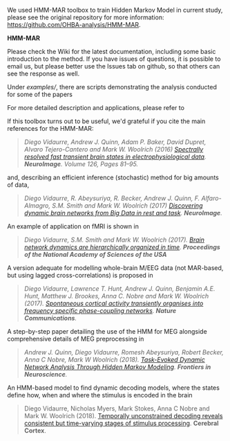 We used HMM-MAR toolbox to train Hidden Markov Model in current study, please see the original repository for more information: https://github.com/OHBA-analysis/HMM-MAR.

**HMM-MAR**

Please check the Wiki for the latest documentation, including some basic introduction to the method. If you have issues of questions, it is possible to email us, but please better use the Issues tab on github, so that others can see the response as well.

Under _examples/_, there are scripts demonstrating the analysis conducted for some of the papers

For more detailed description and applications, please refer to

If this toolbox turns out to be useful, we'd grateful if you cite the main references for the HMM-MAR: 

> _Diego Vidaurre, Andrew J. Quinn, Adam P. Baker, David Dupret, Alvaro Tejero-Cantero and Mark W. Woolrich (2016) [Spectrally resolved fast transient brain states in electrophysiological data](http://www.sciencedirect.com/science/article/pii/S1053811915010691). **NeuroImage**. Volume 126, Pages 81–95._

and, describing an efficient inference (stochastic) method for big amounts of data, 

> _Diego Vidaurre, R. Abeysuriya, R. Becker, Andrew J. Quinn, F. Alfaro-Almagro, S.M. Smith and Mark W. Woolrich (2017) [Discovering dynamic brain networks from Big Data in rest and task](http://www.sciencedirect.com/science/article/pii/S1053811917305487). **NeuroImage**._

An example of application on fMRI is shown in 

> _Diego Vidaurre, S.M. Smith and Mark W. Woolrich (2017). [Brain network dynamics are hierarchically organized in time](http://www.pnas.org/content/early/2017/10/26/1705120114). **Proceedings of the National Academy of Sciences of the USA**_

A version adequate for modelling whole-brain M/EEG data (not MAR-based, but using lagged cross-correlations) is proposed in 

> _Diego Vidaurre, Lawrence T. Hunt, Andrew J. Quinn, Benjamin A.E. Hunt, Matthew J. Brookes, Anna C. Nobre and Mark W. Woolrich (2017). [Spontaneous cortical activity transiently organises into frequency specific phase-coupling networks](https://www.nature.com/articles/s41467-018-05316-z). **Nature Communications**._

A step-by-step paper detailing the use of the HMM for MEG alongside comprehensive details of MEG preprocessing in 

> _Andrew J. Quinn, Diego Vidaurre, Romesh Abeysuriya, Robert Becker, Anna C Nobre, Mark W Woolrich (2018). [Task-Evoked Dynamic Network Analysis Through Hidden Markov Modeling](https://www.frontiersin.org/articles/10.3389/fnins.2018.00603/full). **Frontiers in Neuroscience**._

An HMM-based model to find dynamic decoding models, where the states define how, when and where the stimulus is encoded in the brain

> Diego Vidaurre, Nicholas Myers, Mark Stokes, Anna C Nobre and Mark W. Woolrich (2018). [Temporally unconstrained decoding reveals consistent but time-varying stages of stimulus processing](https://academic.oup.com/cercor/article/29/2/863/5232535). **Cerebral Cortex**.


